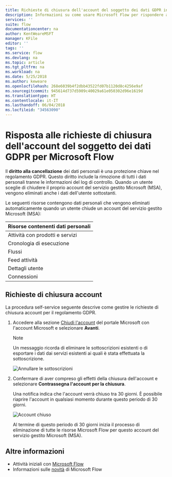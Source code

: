 ```yaml
---
title: Richieste di chiusura dell'account del soggetto dei dati GDPR in Microsoft Flow per account del servizio gestito Microsoft (MSA) | Microsoft Docs
description: Informazioni su come usare Microsoft Flow per rispondere alle richieste di chiusura dell'account del soggetto dei dati GPDR per gli account Microsoft.
services: ''
suite: flow
documentationcenter: na
author: KentWeareMSFT
manager: KFile
editor: ''
tags: ''
ms.service: flow
ms.devlang: na
ms.topic: article
ms.tgt_pltfrm: na
ms.workload: na
ms.date: 5/25/2018
ms.author: keweare
ms.openlocfilehash: 268e6039b4f2dbb43522fd07b1120d8c4256e9af
ms.sourcegitcommit: 945614d737d5909c40029a61e050302d96e1619d
ms.translationtype: HT
ms.contentlocale: it-IT
ms.lasthandoff: 06/04/2018
ms.locfileid: "34563090"
---
```

# <a name="responding-to-gdpr-data-subject-account-close-requests-for-microsoft-flow"></a>Risposta alle richieste di chiusura dell'account del soggetto dei dati GDPR per Microsoft Flow

Il **diritto alla cancellazione** dei dati personali è una protezione chiave nel regolamento GDPR. Questo diritto include la rimozione di tutti i dati personali tranne le informazioni del log di controllo. Quando un utente sceglie di chiudere il proprio account del servizio gestito Microsoft (MSA), vengono eliminati anche i dati dell'utente sottostanti.

Le seguenti risorse contengono dati personali che vengono eliminati automaticamente quando un utente chiude un account del servizio gestito Microsoft (MSA):

|Risorse contenenti dati personali|
|------|
|Attività con prodotti e servizi|
|Cronologia di esecuzione|
|Flussi|
|Feed attività|
|Dettagli utente|
|Connessioni|

## <a name="account-close-requests"></a>Richieste di chiusura account

La procedura self-service seguente descrive come gestire le richieste di chiusura account per il regolamento GDPR.

1. Accedere alla sezione [Chiudi l'account](http://go.microsoft.com/fwlink/?LinkId=523898) del portale Microsoft con l'account Microsoft e selezionare **Avanti**.

    > [!NOTE]
    > Un messaggio ricorda di eliminare le sottoscrizioni esistenti o di esportare i dati dai servizi esistenti ai quali è stata effettuata la sottoscrizione.
    >
    >

    ![Annullare le sottoscrizioni](./media/gdpr-dsr-delete-msa/accountclose.png)

1. Confermare di aver compreso gli effetti della chiusura dell'account e selezionare **Contrassegna l'account per la chiusura**.

    Una notifica indica che l'account verrà chiuso tra 30 giorni. È possibile riaprire l'account in qualsiasi momento durante questo periodo di 30 giorni.

    ![Account chiuso](./media/gdpr-dsr-delete-msa/accountclosed.png)

    Al termine di questo periodo di 30 giorni inizia il processo di eliminazione di tutte le risorse Microsoft Flow per questo account del servizio gestito Microsoft (MSA).

## <a name="learn-more"></a>Altre informazioni

* Attività iniziali con [Microsoft Flow](getting-started.md)
* Informazioni sulle [novità](release-notes.md) di Microsoft Flow
